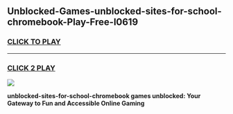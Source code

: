 
## Unblocked-Games-unblocked-sites-for-school-chromebook-Play-Free-l0619
<h3>
<a href="https://premium76.site?title=unblocked-sites-for-school-chromebook&ref=20M">CLICK TO PLAY</a></h3>
<hr>

<h3>
<a href="https://premium76.site?title=unblocked-sites-for-school-chromebook&ref=20M">CLICK 2 PLAY</a>
  
</h3>

<a href="https://premium76.site?title=unblocked-sites-for-school-chromebook&ref=19M"><img src="https://clearcache.store/games.png"></a>


**unblocked-sites-for-school-chromebook games unblocked: Your Gateway to Fun and Accessible Online Gaming**
